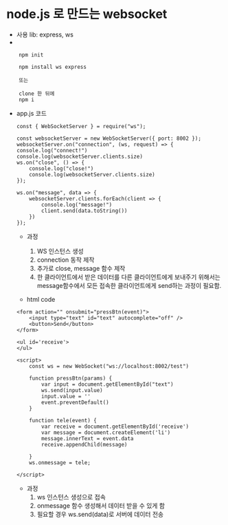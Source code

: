 # node.js 로 만드는 websocket
- 사용 lib: express, ws
- 
```
    npm init

    npm install ws express

    또는

    clone 한 뒤에
    npm i
```

- app.js 코드
    ```
    const { WebSocketServer } = require("ws");
    
    const websocketServer = new WebSocketServer({ port: 8002 });
    websocketServer.on("connection", (ws, request) => {
    console.log("connect!")
    console.log(websocketServer.clients.size)
    ws.on("close", () => {
        console.log("close!")
        console.log(websocketServer.clients.size)
    });

    ws.on("message", data => {
        websocketServer.clients.forEach(client => {
            console.log("message!")
            client.send(data.toString())
        })
    });

    ```
    - 과정
        1. WS 인스턴스 생성
        2. connection 동작 제작
        3. 추가로 close, message 함수 제작
        4. 한 클라이언트에서 받은 데이터를 다른 클라이언트에게 보내주기 위해서는 message함수에서 모든 접속한 클라이언트에게 send하는 과정이 필요함.
        
    - html code
    ```
    <form action="" onsubmit="pressBtn(event)">
        <input type="text" id="text" autocomplete="off" />
        <button>Send</button>
    </form>

    <ul id='receive'>
    </ul>

    <script>
        const ws = new WebSocket("ws://localhost:8002/test")

        function pressBtn(params) {
            var input = document.getElementById("text")
            ws.send(input.value)
            input.value = ''
            event.preventDefault()
        }

        function tele(event) {
            var receive = document.getElementById('receive')
            var message = document.createElement('li')
            message.innerText = event.data
            receive.appendChild(message)

        }
        ws.onmessage = tele;

    </script>
    ```
    - 과정
        1. ws 인스턴스 생성으로 접속
        2. onmessage 함수 생성해서 데이터 받을 수 있게 함
        3. 필요할 경우 ws.send(data)로 서버에 데이터 전송
